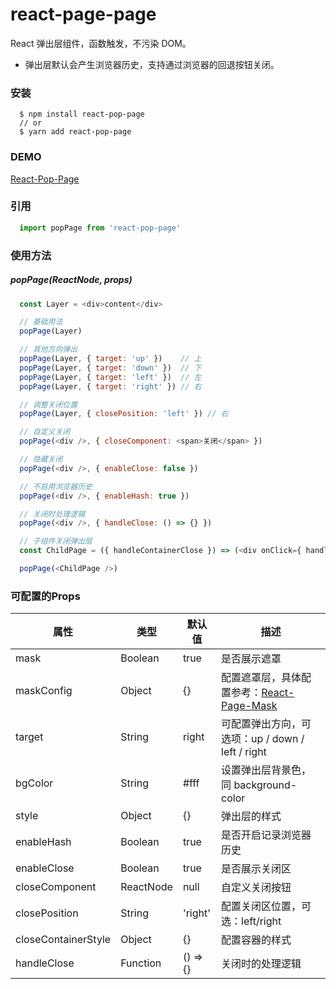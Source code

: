 # react-page-page

React 弹出层组件，函数触发，不污染 DOM。

* 弹出层默认会产生浏览器历史，支持通过浏览器的回退按钮关闭。

### 安装
```
  $ npm install react-pop-page
  // or
  $ yarn add react-pop-page
```

### DEMO
[React-Pop-Page]

### 引用

```js
  import popPage from 'react-pop-page'
```

### 使用方法

##### popPage(ReactNode, props)

```js
  const Layer = <div>content</div>

  // 基础用法
  popPage(Layer)

  // 其他方向弹出
  popPage(Layer, { target: 'up' })    // 上
  popPage(Layer, { target: 'down' })  // 下
  popPage(Layer, { target: 'left' })  // 左
  popPage(Layer, { target: 'right' }) // 右

  // 调整关闭位置
  popPage(Layer, { closePosition: 'left' }) // 右

  // 自定义关闭
  popPage(<div />, { closeComponent: <span>关闭</span> })

  // 隐藏关闭
  popPage(<div />, { enableClose: false })

  // 不启用浏览器历史
  popPage(<div />, { enableHash: true })

  // 关闭时处理逻辑
  popPage(<div />, { handleClose: () => {} })

  // 子组件关闭弹出层
  const ChildPage = ({ handleContainerClose }) => (<div onClick={ handleContainerClose }></div>)

  popPage(<ChildPage />)

```

### 可配置的Props

| 属性 | 类型 | 默认值 | 描述 |
|---|---|---|---|
| mask | Boolean | true | 是否展示遮罩 |
| maskConfig|Object|{}|配置遮罩层，具体配置参考：[React-Page-Mask]|
| target | String| right | 可配置弹出方向，可选项：up / down / left / right
| bgColor | String | #fff| 设置弹出层背景色，同 background-color |
| style | Object | {} | 弹出层的样式 |
| enableHash |Boolean|true| 是否开启记录浏览器历史|
| enableClose|Boolean|true|是否展示关闭区|
| closeComponent|ReactNode|null|自定义关闭按钮|
| closePosition|String|'right'|配置关闭区位置，可选：left/right|
| closeContainerStyle | Object | {} |配置容器的样式|
| handleClose|Function|() => {}|关闭时的处理逻辑|

[React-Page-Mask]:https://github.com/xfcdxg/react-page-mask.git
[React-Pop-Page]:https://github.com/xfcdxg/react-pop-page.git
